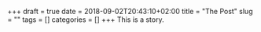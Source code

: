 +++
draft = true
date = 2018-09-02T20:43:10+02:00
title = "The Post"
slug = ""
tags = []
categories = []
+++
This is a story.
